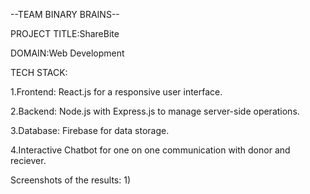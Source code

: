 --TEAM BINARY BRAINS--

PROJECT TITLE:ShareBite

DOMAIN:Web Development

TECH STACK:

1.Frontend: React.js for a responsive user interface.

2.Backend: Node.js with Express.js to manage server-side operations.

3.Database: Firebase for data storage.

4.Interactive Chatbot for one on one communication with donor and reciever.

Screenshots of the results: 
1) 
